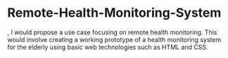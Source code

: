 # Remote-Health-Monitoring-System
, I would propose a use case focusing on remote health monitoring. 
This would involve creating a working prototype of a health monitoring system for the elderly using basic web technologies such as HTML and CSS.
